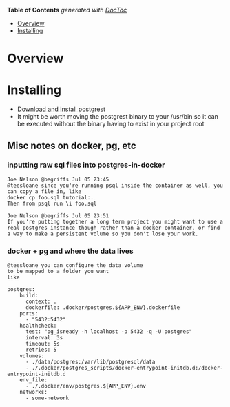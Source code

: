 <!-- START doctoc generated TOC please keep comment here to allow auto update -->
<!-- DON'T EDIT THIS SECTION, INSTEAD RE-RUN doctoc TO UPDATE -->
**Table of Contents**  *generated with [DocToc](https://github.com/thlorenz/doctoc)*

- [Overview](#overview)
- [Installing](#installing)

<!-- END doctoc generated TOC please keep comment here to allow auto update -->

# Overview

# Installing

- [Download and Install postgrest](https://postgrest.com/en/v4.1/install.html)
- It might be worth moving the postgrest binary to your /usr/bin so it can be executed without the binary having to exist in your project root


## Misc notes on docker, pg, etc

### inputting raw sql files into postgres-in-docker

```
Joe Nelson @begriffs Jul 05 23:45
@teesloane since you're running psql inside the container as well, you can copy a file in, like
docker cp foo.sql tutorial:.
Then from psql run \i foo.sql

Joe Nelson @begriffs Jul 05 23:51
If you're putting together a long term project you might want to use a real postgres instance though rather than a docker container, or find a way to make a persistent volume so you don't lose your work.
```

### docker + pg and where the data lives

```
@teesloane you can configure the data volume
to be mapped to a folder you want
like
```
```
postgres:
    build:
      context: .
      dockerfile: .docker/postgres.${APP_ENV}.dockerfile
    ports:
      - "5432:5432"
    healthcheck:
      test: "pg_isready -h localhost -p 5432 -q -U postgres"
      interval: 3s
      timeout: 5s
      retries: 5
    volumes:
      - ./data/postgres:/var/lib/postgresql/data
      - ./.docker/postgres_scripts/docker-entrypoint-initdb.d:/docker-entrypoint-initdb.d
    env_file:
      - ./.docker/env/postgres.${APP_ENV}.env
    networks:
      - some-network
```
